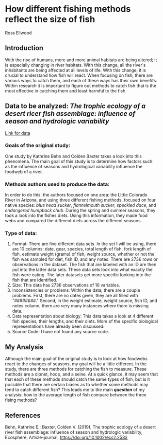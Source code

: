 # How different fishing methods reflect the size of fish
Ross Ellwood

## Introduction
With the rise of humans, more and more animal habitats are being altered; it is especially changing in river habitats. With this change, 
all the river's inhabitants are being affected at all levels of life. With this change, it is crucial to understand how fish will react. When 
focusing on fish, there are various ways to catch them, and each of these ways has their own benefits. Within research it is important to figure out methods to catch fish 
that is the most effective in catching them and least harmful to the fish. 

## Data to be analyzed: *The trophic ecology of a desert ricer fish assemblage: influence of season and hydrologic variability*
[Link for data](https://datadryad.org/stash/dataset/doi:10.5061/dryad.4q50bp6)

### Goals of the original study:
One study by Kathrine Behn and Colden Baxter takes a look into this phenomena. The main goal of this study is to determine how factors such as the influence of
seasons and hydrological variability influence the foodweb of a river. 
	
	
### Methods authors used to produce the data: 
In order to do this, the authors focused on one area: the Little Colorado River in 
Arizona, and using three different fishing methods, 
focused on four native species: _blue head sucker_, _flannelmouth sucker_, _speckled dace_, and _endangered humpback chub_.
During the spring and summer seasons, they took a look into the fishes diets. Using
this information, they made food webs and compared the different diets across the different seasons.

### Type of data:
1. Format:
There are five different data sets. In the set I will be using, there are 10 columns: date, gear, species, total length of fish, fork length
of fish, estimate weight (grams) of fish, weight source, whether or not the fish was
sampled for diet, fish ID, and any notes. There are 2736 rows or observations in the dataset. The fish that are labeled with an ID are then put into the latter data
sets. These data sets look into what exactly the fish were eating. The later datasets get more specific looking into 
the fish that are identified. 
2. Size: 
This data has 2736 observations of 10 variables.
3. Inconsistencies or problems:
Within the data, there are a couple problems. First, there are no dates given, they are all
filled with "########." Second, in the weight estimate, weight source, fish ID, and notes column, there are 
very many instances where there is missing data. 
4. Data representation about biology:
This data takes a look at 4 different fish species, their lengths, and their diets. More of the specific biological representations
have already been discussed.   
5. Source Code:
I have not found any source code. 
	
## My Analysis
Although the main goal of the original study is to look at how foodwebs react to the changes of seasons, my 
goal will be a little different. In the study, there are three methods for catching the fish to measure. These methods are a dipnet, hoop, and a seine. At a 
quick glance, it may seem that that each of these methods should catch the same types of fish, but is it possible that there are 
certain biases as to whether some methods may tend to catch different fish? This leads me to the main ***question*** of my analysis: 
how to the average length of fish compare between the three fising methods?

## References
Behn, Kathrine E.; Baxter, Colden V. (2019), The trophic ecology of a desert river fish assemblage: 
influence of season and hydrologic variability, Ecosphere, Article-journal, https://doi.org/10.1002/ecs2.2583